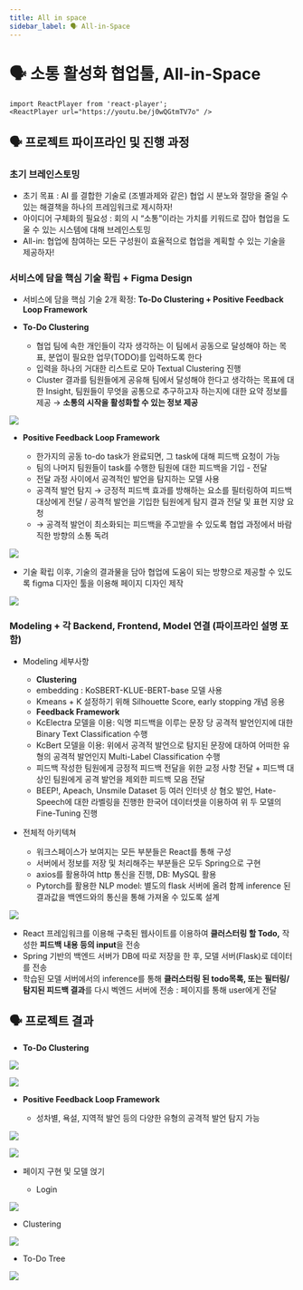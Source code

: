 ```yaml
---
title: All in space
sidebar_label: 🗣 All-in-Space
---
```

# 🗣 소통 활성화 협업툴, All-in-Space

```mdx-code-block
import ReactPlayer from 'react-player';
<ReactPlayer url="https://youtu.be/j0wQGtmTV7o" />
```

## 🗣️ 프로젝트 파이프라인 및 진행 과정

### 초기 브레인스토밍

* 초기 목표 : AI 를 결합한 기술로 (조별과제와 같은) 협업 시 분노와 절망을 줄일 수 있는 해결책을 하나의 프레임워크로 제시하자!
* 아이디어 구체화의 필요성 : 회의 시 “소통”이라는 가치를 키워드로 잡아 협업을 도울 수 있는 시스템에 대해 브레인스토밍
* All-in: 협업에 참여하는 모든 구성원이 효율적으로 협업을 계획할 수 있는 기술을 제공하자!

### 서비스에 담을 핵심 기술 확립 + Figma Design

* 서비스에 담을 핵심 기술 2개 확정: **To-Do Clustering + Positive Feedback Loop Framework**
* **To-Do Clustering**

  * 협업 팀에 속한 개인들이 각자 생각하는 이 팀에서 공동으로 달성해야 하는 목표, 분업이 필요한 업무(TODO)를 입력하도록 한다
  * 입력을 하나의 거대한 리스트로 모아 Textual Clustering 진행
  * Cluster 결과를 팀원들에게 공유해 팀에서 달성해야 한다고 생각하는 목표에 대한 Insight, 팀원들이 무엇을 공통으로 추구하고자 하는지에 대한 요약 정보를 제공 → **소통의 시작을 활성화할 수 있는 정보 제공**

![](https://res.cloudinary.com/dr6b9c9ko/image/upload/v1666834413/conference/2022-1/all-in-space/1_npqzkv.png)

* **Positive Feedback Loop Framework**

  * 한가지의 공동 to-do task가 완료되면, 그 task에 대해 피드백 요청이 가능
  * 팀의 나머지 팀원들이 task를 수행한 팀원에 대한 피드백을 기입 - 전달
  * 전달 과정 사이에서 공격적인 발언을 탐지하는 모델 사용
  * 공격적 발언 탐지 → 긍정적 피드백 효과를 방해하는 요소를 필터링하여 피드백 대상에게 전달 / 공격적 발언을 기입한 팀원에게 탐지 결과 전달 및 표현 지양 요청
  * → 공격적 발언이 최소화되는 피드백을 주고받을 수 있도록 협업 과정에서 바람직한 방향의 소통 독려

![](https://res.cloudinary.com/dr6b9c9ko/image/upload/v1666834413/conference/2022-1/all-in-space/2_jzsegy.png)

* 기술 확립 이후, 기술의 결과물을 담아 협업에 도움이 되는 방향으로 제공할 수 있도록 figma 디자인 툴을 이용해 페이지 디자인 제작

![](https://res.cloudinary.com/dr6b9c9ko/image/upload/v1666834413/conference/2022-1/all-in-space/3_lusfla.png)

### Modeling + 각 Backend, Frontend, Model 연결 (파이프라인 설명 포함)

* Modeling 세부사항

  * **Clustering**
  * embedding : KoSBERT-KLUE-BERT-base 모델 사용
  * Kmeans + K 설정하기 위해 Silhouette Score, early stopping 개념 응용
  * **Feedback Framework**
  * KcElectra 모델을 이용: 익명 피드백을 이루는 문장 당 공격적 발언인지에 대한 Binary Text Classification 수행
  * KcBert 모델을 이용: 위에서 공격적 발언으로 탐지된 문장에 대하여 어떠한 유형의 공격적 발언인지 Multi-Label Classification 수행
  * 피드백 작성한 팀원에게 긍정적 피드백 전달을 위한 교정 사항 전달 + 피드백 대상인 팀원에게 공격 발언을 제외한 피드백 모음 전달
  * BEEP!, Apeach, Unsmile Dataset 등 여러 인터넷 상 혐오 발언, Hate-Speech에 대한 라벨링을 진행한 한국어 데이터셋을 이용하여 위 두 모델의 Fine-Tuning 진행
* 전체적 아키텍쳐

  * 워크스페이스가 보여지는 모든 부분들은 React를 통해 구성
  * 서버에서 정보를 저장 및 처리해주는 부분들은 모두 Spring으로 구현
  * axios를 활용하여 http 통신을 진행, DB: MySQL 활용
  * Pytorch를 활용한 NLP model: 별도의 flask 서버에 올려 함께 inference 된 결과값을 백엔드와의 통신을 통해 가져올 수 있도록 설계

![](https://res.cloudinary.com/dr6b9c9ko/image/upload/v1666834413/conference/2022-1/all-in-space/4_sx0egd.png)

* React 프레임워크를 이용해 구축된 웹사이트를 이용하여 **클러스터링 할 Todo,** 작성한 **피드백 내용 등의 input**을 전송
* Spring 기반의 백엔드 서버가 DB에 따로 저장을 한 후, 모델 서버(Flask)로 데이터를 전송
* 학습된 모델 서버에서의 inference를 통해 **클러스터링 된 todo목록, 또는** **필터링/탐지된 피드백 결과**를 다시 벡엔드 서버에 전송 : 페이지를 통해 user에게 전달

## 🗣️ 프로젝트 결과

* **To-Do Clustering**

![](https://res.cloudinary.com/dr6b9c9ko/image/upload/v1666834413/conference/2022-1/all-in-space/5_rdvnpu.png)

![](https://res.cloudinary.com/dr6b9c9ko/image/upload/v1666834413/conference/2022-1/all-in-space/6_gi2lwm.png)

* **Positive Feedback Loop Framework**

  * 성차별, 욕설, 지역적 발언 등의 다양한 유형의 공격적 발언 탐지 가능

![](https://res.cloudinary.com/dr6b9c9ko/image/upload/v1666834414/conference/2022-1/all-in-space/7_np4laz.png)

![](https://res.cloudinary.com/dr6b9c9ko/image/upload/v1666834413/conference/2022-1/all-in-space/8_n7ldzd.png)


* 페이지 구현 및 모델 얹기

  * Login

![](https://res.cloudinary.com/dr6b9c9ko/image/upload/v1666834414/conference/2022-1/all-in-space/9_qeqwua.png)


  * Clustering

![](https://res.cloudinary.com/dr6b9c9ko/image/upload/v1666834414/conference/2022-1/all-in-space/10_tcpvgm.png)


  * To-Do Tree

![](https://res.cloudinary.com/dr6b9c9ko/image/upload/v1666834414/conference/2022-1/all-in-space/11_ltwg15.png)